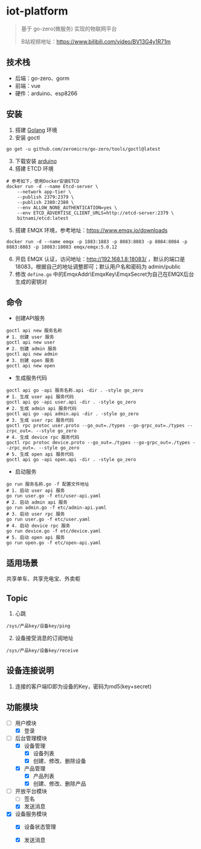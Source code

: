 # iot-platform

> 基于 go-zero(微服务) 实现的物联网平台
> 
> B站视频地址：https://www.bilibili.com/video/BV13G4y1R71m

## 技术栈

+ 后端：go-zero、gorm
+ 前端：vue
+ 硬件：arduino、esp8266

## 安装

1. 搭建 [Golang](https://golang.google.cn/) 环境
2. 安装 goctl
```shell
go get -u github.com/zeromicro/go-zero/tools/goctl@latest 
```
3. 下载安装 [arduino](https://www.arduino.cc/en/donate/)
4. 搭建 ETCD 环境
```shell
# 参考如下，使用Docker安装ETCD
docker run -d --name Etcd-server \
    --network app-tier \
    --publish 2379:2379 \
    --publish 2380:2380 \
    --env ALLOW_NONE_AUTHENTICATION=yes \
    --env ETCD_ADVERTISE_CLIENT_URLS=http://etcd-server:2379 \
    bitnami/etcd:latest
```
5. 搭建 EMQX 环境，参考地址：https://www.emqx.io/downloads
```shell
docker run -d --name emqx -p 1883:1883 -p 8083:8083 -p 8084:8084 -p 8883:8883 -p 18083:18083 emqx/emqx:5.0.12 
```
6. 开启 EMQX 认证，访问地址：http://192.168.1.8:18083/ ，默认的端口是 18083，根据自己的地址调整即可；默认用户名和密码为 admin/public
7. 修改 `define.go` 中的EmqxAddr\EmqxKey\EmqxSecret为自己在EMQX后台生成的密钥对

## 命令

+ 创建API服务

```shell
goctl api new 服务名称
# 1. 创建 user 服务
goctl api new user
# 2. 创建 admin 服务
goctl api new admin
# 3. 创建 open 服务
goctl api new open
```

+ 生成服务代码

```shell
goctl api go -api 服务名称.api -dir . -style go_zero
# 1. 生成 user api 服务代码
goctl api go -api user.api -dir . -style go_zero
# 2. 生成 admin api 服务代码
goctl api go -api admin.api -dir . -style go_zero
# 3. 生成 user rpc 服务代码
goctl rpc protoc user.proto --go_out=./types --go-grpc_out=./types --zrpc_out=. --style go_zero
# 4. 生成 device rpc 服务代码
goctl rpc protoc device.proto --go_out=./types --go-grpc_out=./types --zrpc_out=. --style go_zero
# 5. 生成 open api 服务代码
goctl api go -api open.api -dir . -style go_zero
```

+ 启动服务

```shell
go run 服务名称.go -f 配置文件地址
# 1. 启动 user api 服务
go run user.go -f etc/user-api.yaml
# 2. 启动 admin api 服务
go run admin.go -f etc/admin-api.yaml
# 3. 启动 user rpc 服务
go run user.go -f etc/user.yaml
# 4. 启动 device rpc 服务
go run device.go -f etc/device.yaml
# 5. 启动 open api 服务
go run open.go -f etc/open-api.yaml
```

## 适用场景

共享单车、共享充电宝、外卖柜

## Topic

1. 心跳
```text
/sys/产品key/设备key/ping
```

2. 设备接受消息的订阅地址

```text
/sys/产品key/设备key/receive
```

## 设备连接说明

1. 连接的客户端ID即为设备的Key，密码为md5(key+secret)

## 功能模块

+ [ ] 用户模块
  + [x] 登录
+ [ ] 后台管理模块
  + [x] 设备管理
    + [x] 设备列表
    + [x] 创建、修改、删除设备
  + [x] 产品管理
    + [x] 产品列表
    + [x] 创建、修改、删除产品
+ [ ] 开放平台模块
  + [ ] 签名
  + [x] 发送消息
+ [x] 设备服务模块
  + [x] 设备状态管理
  + [x] 发送消息
  